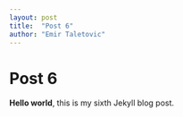 ```yaml
---
layout: post
title:  "Post 6"
author: "Emir Taletovic"
---
```

# Post 6

**Hello world**, this is my sixth Jekyll blog post.
